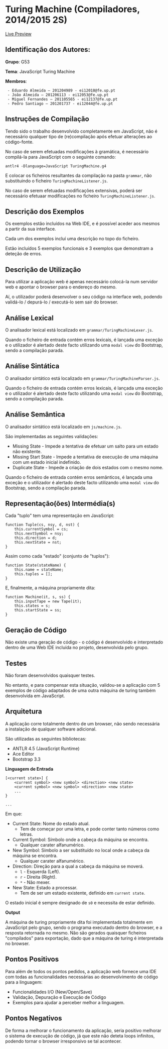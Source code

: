 Turing Machine (Compiladores, 2014/2015 2S)
===========================================

[Live Preview](http://megaedux.github.io/COMP-Turing-Machine-Web-App/)

Identificação dos Autores:
--------------------------

**Grupo**: G53

**Tema**: JavaScript Turing Machine

**Membros**:

	 - Eduardo Almeida – 201204989 - ei12018@fe.up.pt
	 - João Almeida – 201206113 - ei12053@fe.up.pt
	 - Miguel Fernandes – 201105565 - ei12137@fe.up.pt
	 - Pedro Santiago – 201201737 - ei12044@fe.up.pt


Instruções de Compilação
------------------------

Tendo sido o trabalho desenvolvido completamente em JavaScript, não é necessário qualquer tipo de (re)compilação após efetuar alterações ao código-fonte.

No caso de serem efetuadas modificações à gramática, é necessário compilá-la para JavaScript com o seguinte comando:

	antlr4 -Dlanguage=JavaScript TuringMachine.g4

E colocar os ficheiros resultantes da compilação na pasta `grammar`, não substituindo o ficheiro `TuringMachineListener.js`.

No caso de serem efetuadas modificações extensivas, poderá ser necessário efetuaar modificações no ficheiro `TuringMachineListener.js`.


Descrição dos Exemplos
----------------------

Os exemplos estão incluídos na Web IDE, e é possível aceder aos mesmos a partir da sua interface.

Cada um dos exemplos incluí uma descrição no topo do ficheiro.

Estão incluídos 5 exemplos funcionais e 3 exemplos que demonstram a deteção de erros.


Descrição de Utilização
-----------------------

Para utilizar a aplicação web é apenas necessário colocá-la num servidor web e apontar o browser para o endereço do mesmo.

Aí, o utilizador poderá desenvolver o seu código na interface web, podendo validá-lo / depurá-lo / executá-lo sem sair do browser.


Análise Lexical
---------------

O analisador lexical está localizado em `grammar/TuringMachineLexer.js`.

Quando o ficheiro de entrada contém erros lexicais, é lançada uma exceção e o utilizador é alertado deste facto utilizando uma `modal view` do Bootstrap, sendo a compilação parada.


Análise Sintática
-----------------

O analisador sintático está localizado em `grammar/TuringMachineParser.js`.

Quando o ficheiro de entrada contém erros lexicais, é lançada uma exceção e o utilizador é alertado deste facto utilizando uma `modal view` do Bootstrap, sendo a compilação parada.


Análise Semântica
-----------------

O analisador sintático está localizado em `js/machine.js`.

São implementadas as seguintes validações:

 - Missing State - Impede a tentativa de efetuar um salto para um estado não existente.
 - Missing Start State - Impede a tentativa de execução de uma máquina com um estado inicial indefinido.
 - Duplicate State - Impede a criação de dois estados com o mesmo nome.

Quando o ficheiro de entrada contém erros semânticos, é lançada uma exceção e o utilizador é alertado deste facto utilizando uma `modal view` do Bootstrap, sendo a compilação parada.


Representação(ões) Intermédia(s)
--------------------------------

Cada "tuplo" tem uma representação em JavaScript:

	function Tuple(cs, nsy, d, nst) {
		this.currentSymbol = cs;
		this.nextSymbol = nsy;
		this.direction = d;
		this.nextState = nst;
	}

Assim como cada "estado" (conjunto de "tuplos"):

	function State(stateName) {
		this.name = stateName;
		this.tuples = [];
	}

E, finalmente, a máquina propriamente dita:

	function Machine(it, s, ss) {
		this.inputTape = new Tape(it);
		this.states = s;
		this.startState = ss;
	}


Geração de Código 
-----------------

Não existe uma geração de código - o código é desenvolvido e interpretado dentro de uma Web IDE incluída no projeto, desenvolvida pelo grupo.


Testes
------

Não foram desenvolvidos quaisquer testes.

No entanto, e para compensar esta situação, validou-se a aplicação com 5 exemplos de código adaptados de uma outra máquina de turing também desenvolvida em JavaScript.


Arquitetura
-----------

A aplicação corre totalmente dentro de um browser, não sendo necessária a instalação de qualquer software adicional.

São utilizadas as seguintes bibliotecas:

 - ANTLR 4.5 (JavaScript Runtime)
 - Ace Editor
 - Bootstrap 3.3

**Linguagem de Entrada**

	[<current state>] {
		<current symbol> <new symbol> <direction> <new state>
		<current symbol> <new symbol> <direction> <new state>
		...
	}

	...

Em que:

 - Current State: Nome do estado atual.
	 - Tem de começar por uma letra, e pode conter tanto números como letras.
 - Current Symbol: Símbolo onde a cabeça da máquina se encontra.
	 - Qualquer carater alfanumérico.
 - New Symbol: Símbolo a ser substituído no local onde a cabeça da máquina se encontra.
	 - Qualquer carater alfanumérico.
 - Direction: Direção para a qual a cabeça da máquina se moverá.
	 - `l` - Esquerda (Left).
	 - `r` - Direita (Right).
	 - `*` - Não mexer.
 - New State: Estado a processar.
	 - Tem de ser um estado existente, definido em `current state`.

O estado inicial é sempre designado de `s0` e necessita de estar definido.


**Output**

A máquina de turing propriamente dita foi implementada totalmente em JavaScript pelo grupo, sendo o programa executado dentro do browser, e a resposta retornada no mesmo. Não são gerados quaisquer ficheiros "compilados" para exportação, dado que a máquina de turing é interpretada no browser.


Pontos Positivos
----------------

Para além de todos os pontos pedidos, a aplicação web fornece uma IDE com todas as funcionalidades necessárias ao desenvolvimento de código para a linguagem:

 - Funcionalidades I/O (New/Open/Save)
 - Validação, Depuração e Execução de Código
 - Exemplos para ajudar a perceber melhor a linguagem.


Pontos Negativos
----------------

De forma a melhorar o funcionamento da aplicação, seria positivo melhorar o sistema de execução de código, já que este não deteta loops infinitos, podendo tornar o browser irresponsivo se tal acontecer.
